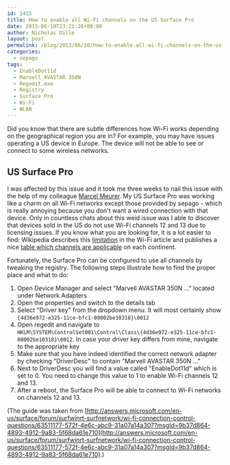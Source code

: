 ```yaml
---
id: 1415
title: How to enable all Wi-Fi channels on the US Surface Pro
date: 2013-06-10T23:21:28+00:00
author: Nicholas Dille
layout: post
permalink: /blog/2013/06/10/how-to-enable-all-wi-fi-channels-on-the-us-surface-pro/
categories:
  - sepago
tags:
  - EnableDot11d
  - Marvell AVASTAR 350N
  - Regedit.exe
  - Registry
  - Surface Pro
  - Wi-Fi
  - WLAN
---
```

Did you know that there are subtle differences how Wi-Fi works depending on the geographical region you are in? For example, you may have issues operating a US device in Europe. The device will not be able to see or connect to some wireless networks.

<!--more-->

## US Surface Pro

I was affected by this issue and it took me three weeks to nail this issue with the help of my colleague [Marcel Meurer](https://www.sepago.de/marcel). My US Surface Pro was working like a charm on all Wi-Fi networks except those provided by sepago - which is really annoying because you don't want a wired connection with that device. Only in countless chats about this weid issue was I able to discover that devices sold in the US do not use Wi-Fi channels 12 and 13 due to licensing issues. If you know what you are looking for, it is a lot easier to find: Wikipedia describes this [limitation](http://en.wikipedia.org/wiki/Wi-Fi#Limitations) in the Wi-Fi article and publishes a nice [table which channels are applicable](http://en.wikipedia.org/wiki/List_of_WLAN_channels) on each continent.

Fortunately, the Surface Pro can be configured to use all channels by tweaking the registry. The following steps illustrate how to find the proper place and what to do:

  1. Open Device Manager and select "Marvell AVASTAR 350N ..." located under Network Adapters
  2. Open the properties and switch to the details tab
  3. Select "Driver key" from the dropdown menu. It will most certainly show `{4d36e972-e325-11ce-bfc1-08002be10318}\0012`
  4. Open regedit and navigate to `HKLM\SYSTEM\ControlSet001\Control\Class\{4d36e972-e325-11ce-bfc1-08002be10318}\0012`. In case your driver key differs from mine, navigate to the appropriate key
  5. Make sure that you have indeed identified the correct network adapter by checking "DriverDesc" to contain "Marvell AVASTAR 350N ..."
  6. Next to DriverDesc you will find a value called "EnableDot11d" which is set to 0. You need to change this value to 1 to enable Wi-Fi channels 12 and 13.
  7. After a reboot, the Surface Pro will be able to connect to Wi-Fi networks on channels 12 and 13.

(The guide was taken from [http://answers.microsoft.com/en-us/surface/forum/surfwinrt-surfnetwork/wi-fi-connection-control-questions/63511177-572f-4e6c-abc9-31a07a14a307?msgId=9b37d864-4893-4912-9a83-5f68da61e710](http://answers.microsoft.com/en-us/surface/forum/surfwinrt-surfnetwork/wi-fi-connection-control-questions/63511177-572f-4e6c-abc9-31a07a14a307?msgId=9b37d864-4893-4912-9a83-5f68da61e710).)
